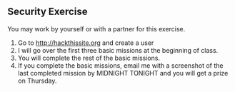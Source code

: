 ## Security Exercise

You may work by yourself or with a partner for this exercise.

1. Go to http://hackthissite.org and create a user
2. I will go over the first three basic missions at the beginning of class.
2. You will complete the rest of the basic missions.
3. If you complete the basic missions, email me with a screenshot of the last completed mission by MIDNIGHT TONIGHT and you will get a prize on Thursday.